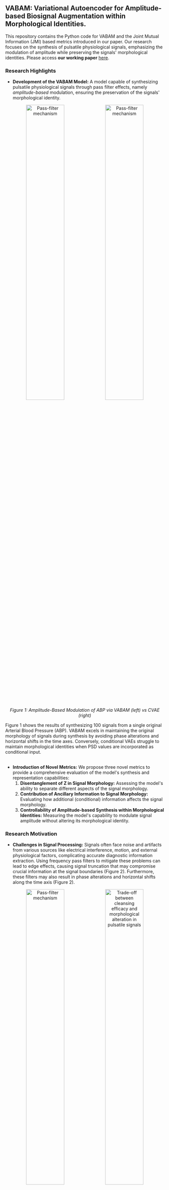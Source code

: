 ## VABAM: Variational Autoencoder for Amplitude-based Biosignal Augmentation within Morphological Identities.

This repository contains the Python code for VABAM and the Joint Mutual Information (JMI) based metrics introduced in our paper. Our research focuses on the synthesis of pulsatile physiological signals, emphasizing the modulation of amplitude while preserving the signals' morphological identities. Please access **our working paper** [here](https://www.techrxiv.org/users/146056/articles/737765-vabam-variational-autoencoder-for-amplitude-based-biosignal-augmentation-within-morphological-identities).

### Research Highlights

- **Development of the VABAM Model:** A model capable of synthesizing pulsatile physiological signals through pass filter effects, namely *amplitude-based* modulation, ensuring the preservation of the signals' morphological identity.
<p align="center">
  <img src="https://github.com/JunetaeKim/VABAM/blob/main/Figures/Anim.%201%20VABAM%20(Our%20Model)%20Synthesis%20Results.gif" width="49%" alt="Pass-filter mechanism">
  <img src="https://github.com/JunetaeKim/VABAM/blob/main/Figures/Anim.%202%20C-VAE%20Synthesis%20Results.gif" width="49%" alt="Pass-filter mechanism">
  <br>
  <em>Figure 1: Amplitude-Based Modulation of ABP via VABAM (left) vs CVAE (right) </em>  
</p>
Figure 1 shows the results of synthesizing 100 signals from a single original Arterial Blood Pressure (ABP). VABAM excels in maintaining the original morphology of signals during synthesis by avoiding phase alterations and horizontal shifts in the time axes. Conversely, conditional VAEs struggle to maintain morphological identities when PSD values are incorporated as conditional input.
<br><br>


- **Introduction of Novel Metrics:** We propose three novel metrics to provide a comprehensive evaluation of the model's synthesis and representation capabilities:
  1. **Disentanglement of Z in Signal Morphology:** Assessing the model's ability to separate different aspects of the signal morphology.
  2. **Contribution of Ancillary Information to Signal Morphology:** Evaluating how additional (conditional) information affects the signal morphology.
  3. **Controllability of Amplitude-based Synthesis within Morphological Identities:** Measuring the model's capability to modulate signal amplitude without altering its morphological identity.
 

### Research Motivation
- **Challenges in Signal Processing:** Signals often face noise and artifacts from various sources like electrical interference, motion, and external physiological factors, complicating accurate diagnostic information extraction. Using frequency pass filters to mitigate these problems can lead to edge effects, causing signal truncation that may compromise crucial information at the signal boundaries (Figure 2). Furthermore, these filters may also result in phase alterations and horizontal shifts along the time axis (Figure 2).
<p align="center">
  <img src="https://github.com/JunetaeKim/VABAM/blob/main/Figures/Anim.%203%20Pass%20Filter%20Convolution%20Operation%20Animation.gif" width="49%" alt="Pass-filter mechanism">
  <img src="https://github.com/JunetaeKim/VABAM/blob/main/Figures/Anim.%204%20Trade-off%20between%20Cleansing%20Efficacy%20and%20Morphological%20Alteration.gif" width="49%" alt="Trade-off between cleansing efficacy and morphological alteration in pulsatile signals">
  <br>
  <em> Figure 2: Pass-filter mechanism (left) vs Trade-off between cleansing efficacy and morphological alteration (right) </em>  
</p>

- **Enhancement of Artificial Intelligence Models Through Preservation of Signal Morphology in Synthesis:** The ability to maintain the original shape of signals during synthesis can significantly enhance the capabilities of rapidly evolving artificial intelligence models that utilize frequency and amplitude-based features of physiological signals, as shown through an example in [our previous work](https://ieeexplore.ieee.org/document/10130807).
<p align="center">
  <img src="https://github.com/JunetaeKim/DWT-HPI/blob/main/Figures/ScenarioBasedGuideline.jpg" width="60%" alt="HPI Model">
  <br>
  <em> Figure 3: Application for Predicting Hypotension Utilizing Amplitude-Based Features </em>  
</p><br><br>

## A Brief Introduction to VABAM
-VABAM is structured around five key components: Feature Extractor, Encoder, Sampler, Feature Generator, and Signal Reconstructor (Figure 4). For detailed information, please refer to our paper.

- **Feature Extractor** $\boldsymbol{g_{x}(\cdot)}$ applies cascading filters to the raw signal $y$, producing four amplitude-modulated subsets $x \in \{x_{HH}, x_{HL}, x_{LH}, x_{LL}\}$ that guide the Feature Generator.

- **Encoder** $\boldsymbol{g_{e}(\cdot)}$ learns parameters for the latent variable $Z$ and cutoff frequency $\Theta$, under two assumptions:
  - $\theta_k \sim \mathcal{U}(0, 1)$ for $k = 1, \ldots, 6$, indicating six instances in the model, approximated by a Bernoulli distribution.
  - $z_{j} \sim \mathcal{N}(\mu_{z_j}, \sigma_{z_j}^2)$ for each dimension $j$, with $j \in \{1, 2, \ldots, J\}$, where $J$ is a hyperparameter defining dimension count.

- **Sampler** $\boldsymbol{g_{z}(\cdot)}$ and $\boldsymbol{g_{\theta}(\cdot)}$ utilizes the reparameterization trick for backpropagation, allowing sampling of $z_{j}$ and $\theta_{k}$ for gradient flow.

- **Feature Generator** $\boldsymbol{g_{x'}(\cdot)}$ generates four principal feature signals for the Signal Reconstructor, aligning with the amplitude-modulated subsets from the Feature Extractor.

- **Signal Reconstructor** $\boldsymbol{g_{y}(\cdot)}$ reconstructs coherent signals from the feature subsets, keeping the original signal's main aspects and adding latent elements influenced by $z_{j}$ and $\theta_{k}$.

<p align="center">
  <img src="https://github.com/JunetaeKim/VABAM/blob/main/Figures/Training%20and%20Generating%20Framework.png" width="60%" alt="Intuitive Illustration of VABAM">
  <br>
  <em> Figure 4: Intuitive Illustration of VABAM </em>  
</p><br><br>

## Library Dependencies and Test Environment Information
VABAM's training and its post-evaluation were conducted and tested with the following libraries and their respective versions:
- Python == 3.8.16 , 3.9.18
- numpy == 1.19.5 , 1.26.0
- pandas == 1.1.4 , 2.1.1
- tensorflow == 2.4.0 , 2.10.0
- gpu == rtx4080 , rtx4090
<br><br>

## Code Overview and Run Procedure Guide
### For Training
To start the training process, use the following scripts:
- `TrainModel.py`: Script for training the main model.
- `TrainBenchmark.py`: Script for training benchmark models. Refer to the [Benchmarks](https://github.com/JunetaeKim/VABAM/tree/main/Benchmarks) folder.

### For JMI-Based Metric Computation
To compute the JMI-based metrics, follow these steps:
- `SubProcMIEVAL.py` (with `BatchMIEvaluation.py`): Script for computing metrics.
- `SubProcMIEVAL.py` (with `BatchBMMIEvaluation.py`): Script for computing benchmark model metrics. Refer to the [Benchmarks](https://github.com/JunetaeKim/VABAM/tree/main/Benchmarks) folder.
- `TabulatingResults.py`: Script for tabulating results from the main model evaluation.
- `TabulatingBMResults.py`: Script for tabulating results from the benchmark model evaluation. Refer to the [Benchmarks](https://github.com/JunetaeKim/VABAM/tree/main/Benchmarks) folder.
For visualization and table generation:
- `VisualizationSig.ipynb`: Jupyter notebook for signal visualization.
- `VisualizationMetrics.ipynb`: Jupyter notebook for metrics visualization.
- `Tables.ipynb`: Jupyter notebook for generating tables of results.
- Please note that the visualization code heavily relies on GPT-4.0 and was not primarily written with high readability in mind.This is an ongoing coding file, so the code may contain redundancies and is subject to continuous updates.

### For Fine-Tuning (Optional)
For optional fine-tuning of the model, use:
- `FineTuneModel.py`: Script for fine-tuning the model based on specific needs or data.
- `FineTuneBenchmark.py`: Script for fine-tuning benchmark models. Refer to the [Benchmarks](https://github.com/JunetaeKim/VABAM/tree/main/Benchmarks) folder.

Please consult the documentation within each script for more detailed instructions on usage and parameters.

### Configurations
- Configuration files for the main and benchmark models are located in the [Config](https://github.com/JunetaeKim/VABAM/tree/main/Config) and [/Benchmarks
/Config/](https://github.com/JunetaeKim/VABAM/tree/main/Benchmarks/Config) folders, respectively.
<br><br>

## Scripts Executed for Our Research
All execution code lists are available in the [ExecutionProcedure.txt](https://github.com/JunetaeKim/VABAM/blob/main/ExecutionProcedure.txt) file; please refer to this file for detailed information.

### 1.TrainModel.py 

**MainModel Training Commands:**
python TrainModel.py --Config [model_config] --GPUID [gpu_id]

- **ConfigART500 Examples:**
  - `python .\TrainModel.py --Config SKZFC_ART_30_500 --GPUID 0`
  - `python .\TrainModel.py --Config SKZFC_ART_50_500 --GPUID 0`
  - `python .\TrainModel.py --Config FACFC_ART_30_500 --GPUID 0`
  - `python .\TrainModel.py --Config FACFC_ART_50_500 --GPUID 0`
  - `python .\TrainModel.py --Config SKZ_ART_30_500 --GPUID 0`
  - `python .\TrainModel.py --Config SKZ_ART_50_500 --GPUID 0`
  - `python .\TrainModel.py --Config TCMIDKZFC_ART_30_500 --GPUID 0`
  - `python .\TrainModel.py --Config TCMIDKZFC_ART_50_500 --GPUID 0`

- **ConfigART800 Examples:**
  - `python .\TrainModel.py --Config SKZFC_ART_30_800 --GPUID 0`
  - ...
  - `python .\TrainModel.py --Config TCMIDKZFC_ART_50_800 --GPUID 0`

- **ConfigII500 Examples:**
  - `python .\TrainModel.py --Config SKZFC_II_30_500 --GPUID 0`
  - ...
  - `python .\TrainModel.py --Config TCMIDKZFC_II_50_500 --GPUID 0`

- **ConfigII800 Examples:**
  - `python .\TrainModel.py --Config SKZFC_II_30_800 --GPUID 0`
  - ...
  - `python .\TrainModel.py --Config TCMIDKZFC_II_50_800 --GPUID 0`
<br>

**Benchmark Model Training Commands:**
python TrainBenchmark.py --Config [model_config] --GPUID [gpu_id]

- **ConfigART Examples:**
  - `python .\TrainBenchmark.py --Config TCVAE_ART_30 --GPUID 0`
  - ...
  - `python .\TrainBenchmark.py --Config BaseVAE_ART_50 --GPUID 0`

- **ConfigII Examples:**
  - `python .\TrainBenchmark.py --Config TCVAE_II_30 --GPUID 0`
  - ...
  - `python .\TrainBenchmark.py --Config BaseVAE_II_50 --GPUID 0`
<br><br>

### 2. SubProcMIEVAL.py
**MainModel Training Commands:**
python SubProcMIEVAL.py --Config [eval_config] --GPUID [gpu_id] --ConfigSpec [model_spec] --SpecNZs [nz_values] --SpecFCs [fc_values]

- **MainModel Examples:**
  - `python .\SubProcMIEVAL.py --Config EvalConfigART800 --GPUID 4`
  - ...
  - `python .\SubProcMIEVAL.py --Config EvalConfigII500 --GPUID 4`
<br>

**Benchmark Model Training Commands:**
python SubProcMIEVAL.py --Config [eval_config] --GPUID [gpu_id]

- **Benchmark Examples:**
  - `python .\SubProcMIEVAL.py --Config EvalConfigART --GPUID 4`
  - `python .\SubProcMIEVAL.py --Config EvalConfigII --GPUID 4`
<br><br>

### 3. TabulatingResults.py
**MainModel Training Commands:**
python TabulatingResults.py -CP [config_path] --GPUID [gpu_id]

- **MainModel Example:**
  - `python .\TabulatingResults.py -CP ./Config/ --GPUID 4`
<br>

**Benchmark Model Training Commands:**
python TabulatingBMResults.py -CP [config_path] --GPUID [gpu_id]

- **Benchmark Example:**
  - `python .\TabulatingBMResults.py -CP ./Config/ --GPUID 4`


